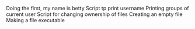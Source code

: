 Doing the first, my name is betty
Script tp print username
Printing groups of current user
Script for changing ownership of files
Creating an empty file
Making a file executable
